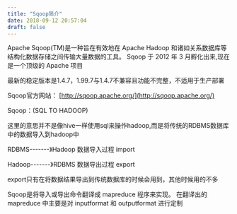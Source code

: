 ```yaml
---
title: "Sqoop简介"
date: 2018-09-12 20:57:04
draft: false
---
```

Apache Sqoop(TM)是一种旨在有效地在 Apache Hadoop 和诸如关系数据库等结构化数据存储之间传输大量数据的工具。
Sqoop 于 2012 年 3 月孵化出来,现在是一个顶级的 Apache 项目

最新的稳定版本是1.4.7，1.99.7与1.4.7不兼容且功能不完整，不适用于生产部署

Sqoop官方网站： [http://sqoop.apache.org/](http://sqoop.apache.org/)

Sqoop：(SQL TO HADOOP)

这里的意思并不是像hive一样使用sql来操作hadoop,而是将传统的RDBMS数据库中的数据导入到hadoop中

RDBMS-------》Hadoop 数据导入过程 import

Hadoop-------》RDBMS 数据导出过程 export

export只有在将数据结果导出到传统数据库的时候会用到，其他时候用的不多

Sqoop是将导入或导出命令翻译成 mapreduce 程序来实现。
在翻译出的 mapreduce 中主要是对 inputformat 和 outputformat 进行定制